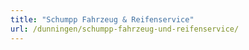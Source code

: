 ```yaml
---
title: "Schumpp Fahrzeug & Reifenservice"
url: /dunningen/schumpp-fahrzeug-und-reifenservice/
---
```

